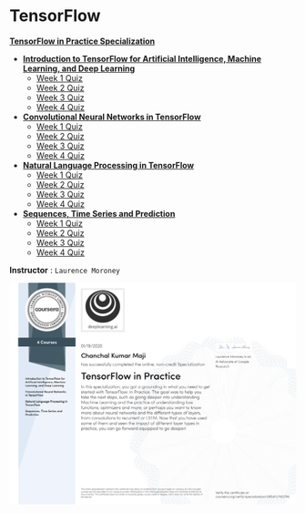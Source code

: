 # TensorFlow

**[TensorFlow in Practice Specialization](https://www.coursera.org/specializations/tensorflow-in-practice)**
+ **[Introduction to TensorFlow for Artificial Intelligence, Machine Learning, and Deep Learning](https://www.coursera.org/learn/introduction-tensorflow)**
  + [Week 1 Quiz](https://github.com/ChanchalKumarMaji/TensorFlow-in-Practice-Specialization/blob/master/Introduction%20to%20TensorFlow%20for%20Artificial%20Intelligence%2C%20Machine%20Learning%2C%20and%20Deep%20Learning/Week%201/Week%201%20Quiz.pdf)
  + [Week 2 Quiz](https://github.com/ChanchalKumarMaji/TensorFlow-in-Practice-Specialization/blob/master/Introduction%20to%20TensorFlow%20for%20Artificial%20Intelligence%2C%20Machine%20Learning%2C%20and%20Deep%20Learning/Week%202/Week%202%20Quiz.pdf)
  + [Week 3 Quiz](https://github.com/ChanchalKumarMaji/TensorFlow-in-Practice-Specialization/blob/master/Introduction%20to%20TensorFlow%20for%20Artificial%20Intelligence%2C%20Machine%20Learning%2C%20and%20Deep%20Learning/Week%203/Week%203%20Quiz.pdf)
  + [Week 4 Quiz](https://github.com/ChanchalKumarMaji/TensorFlow-in-Practice-Specialization/blob/master/Introduction%20to%20TensorFlow%20for%20Artificial%20Intelligence%2C%20Machine%20Learning%2C%20and%20Deep%20Learning/Week%204/Week%204%20Quiz.pdf)
+ **[Convolutional Neural Networks in TensorFlow](https://www.coursera.org/learn/convolutional-neural-networks-tensorflow)**
  + [Week 1 Quiz](https://github.com/ChanchalKumarMaji/TensorFlow-in-Practice-Specialization/blob/master/Convolutional%20Neural%20Networks%20in%20TensorFlow/Week%201/Week%201%20Quiz.pdf)
  + [Week 2 Quiz](https://github.com/ChanchalKumarMaji/TensorFlow-in-Practice-Specialization/blob/master/Convolutional%20Neural%20Networks%20in%20TensorFlow/Week%202/Week%202%20Quiz.pdf)
  + [Week 3 Quiz](https://github.com/ChanchalKumarMaji/TensorFlow-in-Practice-Specialization/blob/master/Convolutional%20Neural%20Networks%20in%20TensorFlow/Week%203/Week%203%20Quiz.pdf)
  + [Week 4 Quiz](https://github.com/ChanchalKumarMaji/TensorFlow-in-Practice-Specialization/blob/master/Convolutional%20Neural%20Networks%20in%20TensorFlow/Week%204/Week%204%20Quiz.pdf)
+ **[Natural Language Processing in TensorFlow](https://www.coursera.org/learn/natural-language-processing-tensorflow)**
  + [Week 1 Quiz](https://github.com/ChanchalKumarMaji/TensorFlow-in-Practice-Specialization/blob/master/Natural%20Language%20Processing%20in%20TensorFlow/Week%201/Week%201%20Quiz.pdf)
  + [Week 2 Quiz](https://github.com/ChanchalKumarMaji/TensorFlow-in-Practice-Specialization/blob/master/Natural%20Language%20Processing%20in%20TensorFlow/Week%202/Week%202%20Quiz.pdf)
  + [Week 3 Quiz](https://github.com/ChanchalKumarMaji/TensorFlow-in-Practice-Specialization/blob/master/Natural%20Language%20Processing%20in%20TensorFlow/Week%203/Week%203%20Quiz.pdf)
  + [Week 4 Quiz](https://github.com/ChanchalKumarMaji/TensorFlow-in-Practice-Specialization/blob/master/Natural%20Language%20Processing%20in%20TensorFlow/Week%204/Week%204%20Quiz.pdf)
+ **[Sequences, Time Series and Prediction](https://www.coursera.org/learn/tensorflow-sequences-time-series-and-prediction)**
  + [Week 1 Quiz]()
  + [Week 2 Quiz]()
  + [Week 3 Quiz]()
  + [Week 4 Quiz]()


**Instructor** : `Laurence Moroney`


![Certificate](/Certificate/Certificate.jpg)
